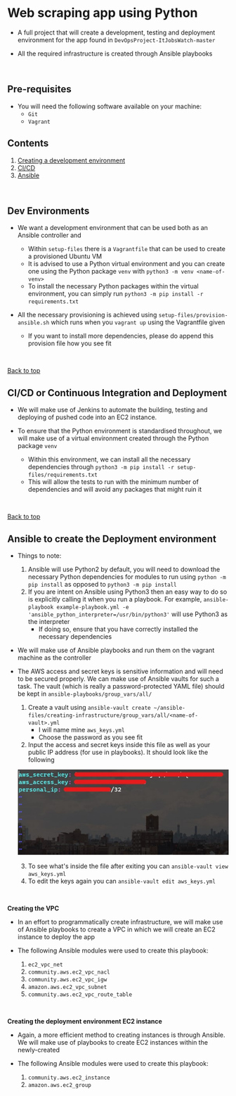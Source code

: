 # Web scraping app using Python

- A full project that will create a development, testing and deployment environment for the app found in `DevOpsProject-ItJobsWatch-master`

- All the required infrastructure is created through Ansible playbooks

<br>

## Pre-requisites
- You will need the following software available on your machine:
    - `Git`
    - `Vagrant`


## Contents
1. [Creating a development environment](https://github.com/jaredsparta/Scraper-Project#Dev-Environments)
2. [CI/CD](https://github.com/jaredsparta/Scraper-Project#CI/CD-or-Continuous-Integration-and-Deployment)
3. [Ansible](https://github.com/jaredsparta/Scraper-Project#Ansible-to-create-the-Deployment-environment)

<br>

## Dev Environments
- We want a development environment that can be used both as an Ansible controller and 
    - Within `setup-files` there is a `Vagrantfile` that can be used to create a provisioned Ubuntu VM
    - It is advised to use a Python virtual environment and you can create one using the Python package `venv` with `python3 -m venv <name-of-venv>`
    - To install the necessary Python packages within the virtual environment, you can simply run `python3 -m pip install -r requirements.txt`

- All the necessary provisioning is achieved using `setup-files/provision-ansible.sh` which runs when you `vagrant up` using the Vagrantfile given
    - If you want to install more dependencies, please do append this provision file how you see fit

<br>

[Back to top](https://github.com/jaredsparta/Scraper-Project#Contents)

## CI/CD or Continuous Integration and Deployment

- We will make use of Jenkins to automate the building, testing and deploying of pushed code into an EC2 instance.

- To ensure that the Python environment is standardised throughout, we will make use of a virtual environment created through the Python package `venv`
    - Within this environment, we can install all the necessary dependencies through `python3 -m pip install -r setup-files/requirements.txt`
    - This will allow the tests to run with the minimum number of dependencies and will avoid any packages that might ruin it

<br>

[Back to top](https://github.com/jaredsparta/Scraper-Project#Contents)

## Ansible to create the Deployment environment
- Things to note:
    1. Ansible will use Python2 by default, you will need to download the necessary Python dependencies for modules to run using `python -m pip install` as opposed to `python3 -m pip install`
    2. If you are intent on Ansible using Python3 then an easy way to do so is explicitly calling it when you run a playbook. For example, `ansible-playbook example-playbook.yml -e 'ansible_python_interpreter=/usr/bin/python3'` will use Python3 as the interpreter
        - If doing so, ensure that you have correctly installed the necessary dependencies

- We will make use of Ansible playbooks and run them on the vagrant machine as the controller

- The AWS access and secret keys is sensitive information and will need to be secured properly. We can make use of Ansible vaults for such a task. The vault (which is really a password-protected YAML file) should be kept in `ansible-playbooks/group_vars/all/`
    1. Create a vault using `ansible-vault create ~/ansible-files/creating-infrastructure/group_vars/all/<name-of-vault>.yml`
        - I will name mine `aws_keys.yml`
        - Choose the password as you see fit
    2. Input the access and secret keys inside this file as well as your public IP address (for use in playbooks). It should look like the following

    ![](images/vault.jpg)
    
    3. To see what's inside the file after exiting you can `ansible-vault view aws_keys.yml`
    4. To edit the keys again you can `ansible-vault edit aws_keys.yml`

<br>

**Creating the VPC**

- In an effort to programmatically create infrastructure, we will make use of Ansible playbooks to create a VPC in which we will create an EC2 instance to deploy the app

- The following Ansible modules were used to create this playbook:
    1. `ec2_vpc_net`
    2. `community.aws.ec2_vpc_nacl`
    3. `community.aws.ec2_vpc_igw`
    4. `amazon.aws.ec2_vpc_subnet`
    5. `community.aws.ec2_vpc_route_table`

<br>

**Creating the deployment environment EC2 instance**

- Again, a more efficient method to creating instances is through Ansible. We will make use of playbooks to create EC2 instances within the newly-created 

- The following Ansible modules were used to create this playbook:
    1. `community.aws.ec2_instance`
    2. `amazon.aws.ec2_group`

<br>